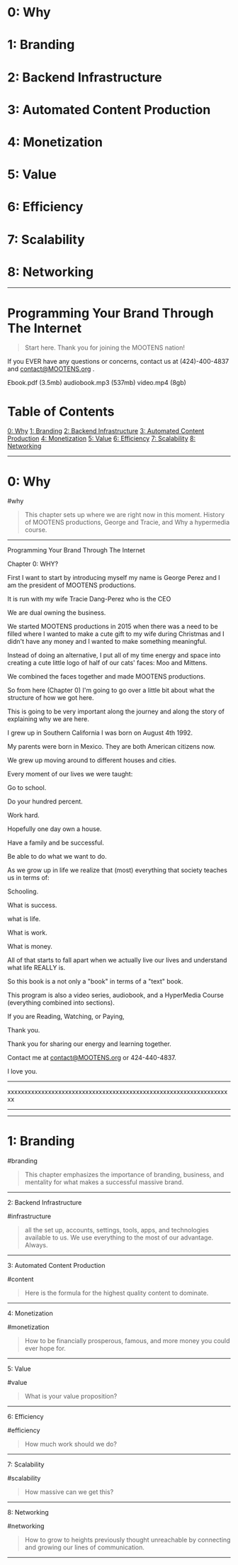 # 0: Why

# 1: Branding

# 2: Backend Infrastructure

# 3: Automated Content Production

# 4: Monetization

# 5: Value

# 6: Efficiency

# 7: Scalability

# 8: Networking


---


# Programming Your Brand Through The Internet


> Start here. Thank you for joining the  MOOTENS nation!

If you EVER have any questions or concerns, contact us at (424)-400-4837 and contact@MOOTENS.org .

Ebook.pdf (3.5mb)
audiobook.mp3 (537mb)
video.mp4 (8gb)

# Table of Contents

[0: Why](#why)
[1: Branding](#branding)
[2: Backend Infrastructure](#infrastructure)
[3: Automated Content Production](#content)
[4: Monetization](#monetization)
[5: Value](#value)
[6: Efficiency](#efficiency)
[7: Scalability](#scalability)
[8: Networking](#networking)


---

# 0: Why

#why

> This chapter sets up where we are right now in this moment. History of MOOTENS productions, George and Tracie, and Why a hypermedia course.

---
Programming Your Brand Through The Internet 

Chapter 0: WHY? 

First I want to start by introducing myself my name is George Perez and I am the president of MOOTENS productions. 

It is run with my wife Tracie Dang-Perez who is the CEO 

We are dual owning the business. 

We started MOOTENS productions in 2015 when there was a need to be filled where I wanted to make a cute gift to my wife during Christmas and I didn't have any money and I wanted to make something meaningful. 

Instead of doing an alternative, I put all of my time energy and space into creating a cute little logo of half of our cats' faces: Moo and Mittens. 

We combined the faces together and made MOOTENS productions. 

So from here (Chapter 0) I'm going to go over a little bit about what the structure of how we got here. 

This is going to be very important along the journey and along the story of explaining why we are here. 

I grew up in Southern California I was born on August 4th 1992. 

My parents were born in Mexico. They are both American citizens now. 

We grew up moving around to different houses and cities. 

Every moment of our lives we were taught:

Go to school. 

Do your hundred percent. 

Work hard. 

Hopefully one day own a house.

Have a family and be successful.

Be able to do what we want to do. 

As we grow up in life we realize that (most) everything  that society teaches us in terms of: 

Schooling. 

What is success. 

what is life. 

What is work. 

What is money. 

All of that starts to fall apart when we actually live our lives and understand what life REALLY is. 

So this book is a not only a "book" in terms of a "text" book. 

This program is also a video series, audiobook, and a HyperMedia Course (everything combined into sections).

If you are Reading, Watching, or Paying, 

Thank you. 

Thank you for sharing our energy and learning together. 

Contact me at contact@MOOTENS.org or 424-440-4837. 

I love you.

---

xxxxxxxxxxxxxxxxxxxxxxxxxxxxxxxxxxxxxxxxxxxxxxxxxxxxxxxxxxxxxxxxxxx

---

---

# 1: Branding

#branding

> This chapter emphasizes the importance of branding, business, and mentality for what makes a successful massive brand.


---

2: Backend Infrastructure

#infrastructure

> all the set up, accounts, settings, tools, apps, and technologies available to us. We use everything to the most of our advantage. Always.

---

3: Automated Content Production

#content

> Here is the formula for the highest quality content to dominate.


---

4: Monetization

#monetization


> How to be financially prosperous, famous, and more money you could ever hope for.

---


5: Value

#value

> What is your value proposition?


---


6: Efficiency

#efficiency

> How much work should we do?


---

7: Scalability

#scalability

> How massive can we get this?

---

8: Networking


#networking


> How to grow to heights previously thought unreachable by connecting and growing our lines of communication.

---



